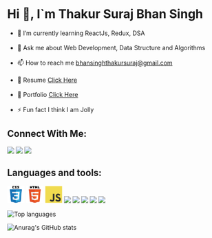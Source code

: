 # Hi 👋, I`m Thakur Suraj Bhan Singh
 <ul>
 <li>🌱 I’m currently learning ReactJs, Redux, DSA</li>
<br>
<li>💬 Ask me about Web Development, Data Structure and Algorithms</li>
<br>
<li>📫 How to reach me <a href="https://mail.google.com/mail/u/0/?tab=rm&ogbl#inbox?compose=new">bhansinghthakursuraj@gmail.com</a></li>
<br>
<li>📄 Resume <a href ="https://drive.google.com/file/d/1brN_ThHbfAfyiMS_YyQk3Aa3GLln2wdl/view?usp=sharing"> Click Here</a></li>
<br>
<li>📄 Portfolio <a href ="https://thakursurajbhansingh.netlify.app"> Click Here</a></li>
<br>
<li>⚡ Fun fact I think I am Jolly </li>  
</ul>

<h2>Connect With Me:</h2>

<a href='https://twitter.com/surajrajput0713'><img height="35px" src='https://raw.githubusercontent.com/rahuldkjain/github-profile-readme-generator/master/src/images/icons/Social/twitter.svg'/></a>
<a href='linkedin.com/in/thakursurajbhansingh'><img height="35px" src='https://raw.githubusercontent.com/rahuldkjain/github-profile-readme-generator/master/src/images/icons/Social/linked-in-alt.svg'/></a>
<a href='https://www.instagram.com/thakur_suraj_bhan_singh7/'><img height="35px" src='https://raw.githubusercontent.com/rahuldkjain/github-profile-readme-generator/master/src/images/icons/Social/instagram.svg'/></a>


<h2>Languages and tools:</h2>
<div display='flex'>

<a hrf='https://www.w3schools.com/css/'><img height="40px" src='https://raw.githubusercontent.com/devicons/devicon/master/icons/css3/css3-original-wordmark.svg'/></a>
<a hrf='https://html.com/'><img height="40px" src='https://raw.githubusercontent.com/devicons/devicon/master/icons/html5/html5-original-wordmark.svg'/></a>
<a hrf='https://developer.mozilla.org/en-US/docs/Web/JavaScript'><img height="40px" src='https://raw.githubusercontent.com/devicons/devicon/master/icons/javascript/javascript-original.svg'/></a>
<a hrf='https://reactnative.dev/'><img height="40px" src='https://camo.githubusercontent.com/5c92eeb467fd5d2b1ef1c560e3c3c2f758a8d4e03a8136bda7b41a2d3d4a1b59/68747470733a2f2f72656163746e61746976652e6465762f696d672f6865616465725f6c6f676f2e737667'/></a>
<a href='https://git-scm.com/'><img height="40px" src='https://camo.githubusercontent.com/fbfcb9e3dc648adc93bef37c718db16c52f617ad055a26de6dc3c21865c3321d/68747470733a2f2f7777772e766563746f726c6f676f2e7a6f6e652f6c6f676f732f6769742d73636d2f6769742d73636d2d69636f6e2e737667'></a>
<a href='https://babeljs.io/'><img height="40px" src='https://camo.githubusercontent.com/1abf71d00a4a13bfdeccdc131c65f02644fae4e746289bd7c21bf1d2af986389/68747470733a2f2f7777772e766563746f726c6f676f2e7a6f6e652f6c6f676f732f626162656c6a732f626162656c6a732d69636f6e2e737667'></a>
<a href='https://chakra-ui.com/'><img height="40px" src='https://chakra-ui.com/_next/image?url=%2Favatars%2F188034.jpg&w=64&q=75'></a>
<a href='https://getbootstrap.com/'><img height="40px" src='https://getbootstrap.com/docs/5.2/assets/brand/bootstrap-logo-shadow.png'></a>
</div>


![Top languages](https://github-readme-stats.vercel.app/api/top-langs/?username=Surajj07&show_icons=true&theme=tokyonight)


![Anurag's GitHub stats](https://github-readme-stats.vercel.app/api?username=Surajj07&show_icons=true&theme=tokyonight)



<!--
**Surajj07/Surajj07** is a ✨ _special_ ✨ repository because its `README.md` (this file) appears on your GitHub profile.

Here are some ideas to get you started:

- 🔭 I’m currently working on ...
- 🌱 I’m currently learning ...
- 👯 I’m looking to collaborate on ...
- 🤔 I’m looking for help with ...
- 💬 Ask me about ...
- 📫 How to reach me: ...
- 😄 Pronouns: ...
- ⚡ Fun fact: ...
-->
